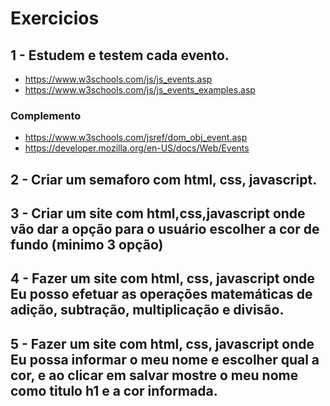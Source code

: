 # Exercicios

## 1 - Estudem e testem cada evento.

- https://www.w3schools.com/js/js_events.asp
- https://www.w3schools.com/js/js_events_examples.asp

### Complemento
- https://www.w3schools.com/jsref/dom_obj_event.asp
- https://developer.mozilla.org/en-US/docs/Web/Events


## 2 - Criar um semaforo com html, css, javascript.

## 3 - Criar um site com html,css,javascript onde vão dar a opção para o usuário escolher a cor de fundo (minimo 3 opção)

## 4 - Fazer um site com html, css, javascript onde Eu posso efetuar as operações matemáticas de adição, subtração, multiplicação e divisão.

## 5 - Fazer um site com html, css, javascript onde Eu possa informar o meu nome e escolher qual a cor, e ao clicar em salvar mostre o meu nome como titulo h1 e a cor informada.